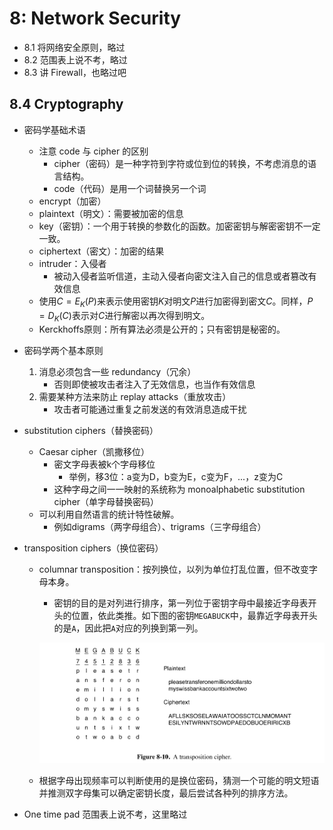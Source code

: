 # 8: Network Security

- 8.1 将网络安全原则，略过
- 8.2 范围表上说不考，略过
- 8.3 讲 Firewall，也略过吧

## 8.4 Cryptography

- 密码学基础术语
    - 注意 code 与 cipher 的区别
        - cipher（密码）是一种字符到字符或位到位的转换，不考虑消息的语言结构。
        - code（代码）是用一个词替换另一个词
    - encrypt（加密）
    - plaintext（明文）：需要被加密的信息
    - key（密钥）：一个用于转换的参数化的函数。加密密钥与解密密钥不一定一致。
    - ciphertext（密文）：加密的结果
    - intruder：入侵者
        - 被动入侵者监听信道，主动入侵者向密文注入自己的信息或者篡改有效信息
    - 使用$C = E_K(P)$来表示使用密钥$K$对明文$P$进行加密得到密文$C$。同样，$P = D_K(C)$表示对$C$进行解密以再次得到明文。
    - Kerckhoffs原则：所有算法必须是公开的；只有密钥是秘密的。
    
- 密码学两个基本原则
    1. 消息必须包含一些 redundancy（冗余）
        - 否则即使被攻击者注入了无效信息，也当作有效信息
    2. 需要某种方法来防止 replay attacks（重放攻击）
        - 攻击者可能通过重复之前发送的有效消息造成干扰
    
- substitution ciphers（替换密码）
    - Caesar cipher（凯撒移位）
        - 密文字母表被k个字母移位
            - 举例，移3位：a变为D，b变为E，c变为F，...，z变为C
        - 这种字母之间一一映射的系统称为 monoalphabetic substitution cipher（单字母替换密码）
    - 可以利用自然语言的统计特性破解。
        - 例如digrams（两字母组合）、trigrams（三字母组合）
    
- transposition ciphers（换位密码）
    - columnar transposition：按列换位，以列为单位打乱位置，但不改变字母本身。
        - 密钥的目的是对列进行排序，第一列位于密钥字母中最接近字母表开头的位置，依此类推。如下图的密钥`MEGABUCK`中，最靠近字母表开头的是`A`，因此把`A`对应的列换到第一列。
    
        ![image-20241220212845817](static/image-20241220212845817.png)
    
    - 根据字母出现频率可以判断使用的是换位密码，猜测一个可能的明文短语并推测双字母集可以确定密钥长度，最后尝试各种列的排序方法。
    
- One time pad 范围表上说不考，这里略过
